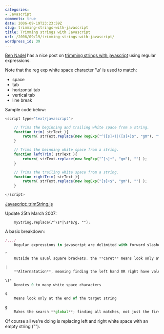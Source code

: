 ```yaml
---
categories:
- Javascript
comments: true
date: 2006-09-19T23:23:59Z
slug: trimming-strings-with-javascript
title: Trimming strings with Javascript
url: /2006/09/19/trimming-strings-with-javascript/
wordpress_id: 39
---
```


[Ben Nadel](http://bennadel.com/) has a nice post on [trimming strings with javascript](http://bennadel.com/resources/uploads/string_trimming1.htm) using regular expressions.

Note that the reg exp white space character '\s' is used to match:

  * space
  * tab
  * horizontal tab
  * vertical tab
  * line break

Sample code below:

``` javascript
<script type="text/javascript">

	// Trims the beginning and trailing white space from a string.
	function trim( strText ){
		return( strText.replace(new RegExp("^([s]+)|([s]+)$", "gm"), "") );
	}

	// Trims the beinning white space from a string.
	function leftTrim( strText ){
		return( strText.replace(new RegExp("^[s]+", "gm"), "") );
	}

	// Trims the trailing white space from a string.
	function rightTrim( strText ){
		return( strText.replace(new RegExp("[s]+$", "gm"), "") );
	}

</script>
```

[Javascript: trimString.js](/images/uploads/2006/09/trimstring.js)

Update 25th March 2007:

		myString.replace(/^\s*|\s*$/g, "");

A basic breakdown:

``` javascript
/.../
    Regular expressions in javascript are delimited with forward slashes

^
    Outside the usual square brackets, the **caret** means look only at the beginning of the target string

|
    **Alternatation**, meaning finding the left hand OR right have values

\s*
    Denotes 0 to many white space characters

$
    Means look only at the end of the target string

g
    Makes the search **global**; finding all matches, not just the first match
```

Of course all we're doing is replacing left and right white space with an empty string ("").
